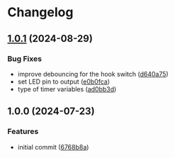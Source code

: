 # Changelog

## [1.0.1](https://github.com/Qeteshpony/RotaryDial2Serial/compare/v1.0.0...v1.0.1) (2024-08-29)


### Bug Fixes

* improve debouncing for the hook switch ([d640a75](https://github.com/Qeteshpony/RotaryDial2Serial/commit/d640a75f755047c1f00b03212e09f010f28e3522))
* set LED pin to output ([e0b0fca](https://github.com/Qeteshpony/RotaryDial2Serial/commit/e0b0fca569ca06c024c77dc2c95c8875dff12a1e))
* type of timer variables ([ad0bb3d](https://github.com/Qeteshpony/RotaryDial2Serial/commit/ad0bb3d559744349811e1256347153acda518ff9))

## 1.0.0 (2024-07-23)


### Features

* initial commit ([6768b8a](https://github.com/Qeteshpony/RotaryDial2Serial/commit/6768b8a6bfb2bd0980836f7f17ee4ed47114ae90))
